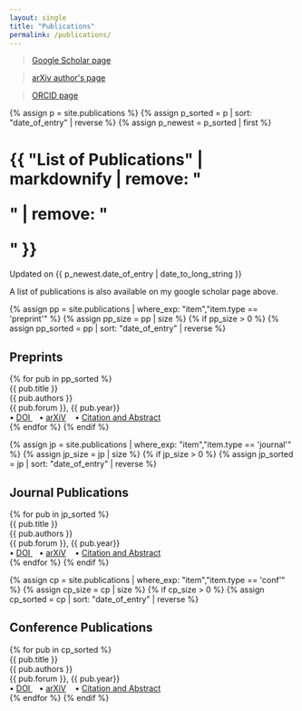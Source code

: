 ```yaml
---
layout: single
title: "Publications"
permalink: /publications/
---
```


> <a href="https://scholar.google.com/citations?user=FLWcEXMAAAAJ&hl=en">Google Scholar page</a>

> <a href="https://arxiv.org/a/joshi_a_4.html">arXiv author's page</a>

> <a href="https://orcid.org/0000-0002-0890-2389">ORCID page</a>

{% assign p = site.publications %}
{% assign p_sorted = p | sort: "date_of_entry" | reverse %}
{% assign p_newest = p_sorted | first %}

<h1 class="page__title" itemprop="headline">{{ "List of Publications" | markdownify | remove: "<p>" | remove: "</p>" }}</h1>
<p class="page__meta"> Updated on {{ p_newest.date_of_entry | date_to_long_string }} </p>

A list of publications is also available on my google scholar page above. 

{% assign pp = site.publications | where_exp: "item","item.type == 'preprint'" %}
{% assign pp_size = pp | size %}
{% if pp_size > 0 %}
{% assign pp_sorted = pp | sort: "date_of_entry" | reverse %}
<h2 class="mt-4">Preprints</h2>
{% for pub in pp_sorted %}
<div class="pubitem">
  <div class="pubtitle">
    {{ pub.title }}
  </div>
  <div class="pubauthors">
    {{ pub.authors }}
  </div>
  <div class="pubinfo">
    {{ pub.forum }}, {{ pub.year}}
  </div>
  <div class="publinks">
  &#8226; <a href="{{pub.doi}}"> DOI </a>&nbsp;&nbsp; &#8226; <a href="{{pub.arxiv}}">arXiV</a>
    &nbsp;&nbsp; &#8226; <a href="{{pub.url | relative_url }}">Citation and Abstract</a>
  </div>
</div>
{% endfor %}
{% endif %}

{% assign jp = site.publications | where_exp: "item","item.type == 'journal'" %}
{% assign jp_size = jp | size %}
{% if jp_size > 0 %}
{% assign jp_sorted = jp | sort: "date_of_entry" | reverse %}
<h2 class="mt-4">Journal Publications</h2>
{% for pub in jp_sorted %}
<div class="pubitem">
  <div class="pubtitle">
    {{ pub.title }}
  </div>
  <div class="pubauthors">
    {{ pub.authors }}
  </div>
  <div class="pubinfo">
    {{ pub.forum }}, {{ pub.year}}
  </div>
  <div class="publinks">
  &#8226; <a href="{{pub.doi}}"> DOI </a>&nbsp;&nbsp; &#8226; <a href="{{pub.arxiv}}">arXiV</a>
    &nbsp;&nbsp; &#8226; <a href="{{pub.url | relative_url }}">Citation and Abstract</a>
  </div>
</div>
{% endfor %}
{% endif %}

{% assign cp = site.publications | where_exp: "item","item.type == 'conf'" %}
{% assign cp_size = cp | size %}
{% if cp_size > 0 %}
{% assign cp_sorted = cp | sort: "date_of_entry" | reverse %}
<h2 class="mt-4">Conference Publications</h2>
{% for pub in cp_sorted %}
<div class="pubitem">
  <div class="pubtitle">
    {{ pub.title }}
  </div>
  <div class="pubauthors">
    {{ pub.authors }}
  </div>
  <div class="pubinfo">
    {{ pub.forum }}, {{ pub.year}}
  </div>
  <div class="publinks">
  &#8226; <a href="{{pub.doi}}"> DOI </a>&nbsp;&nbsp; &#8226; <a href="{{pub.arxiv}}">arXiV</a>
    &nbsp;&nbsp; &#8226; <a href="{{pub.url | relative_url }}">Citation and Abstract</a>
  </div>
</div>
{% endfor %}
{% endif %}

